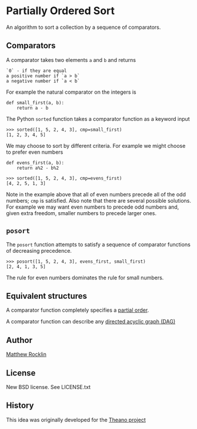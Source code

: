Partially Ordered Sort
======================

An algorithm to sort a collection by a sequence of comparators.

Comparators
-----------

A comparator takes two elements `a` and `b` and returns
    
    `0` - if they are equal
    a positive number if `a > b`
    a negative number if `a < b`

For example the natural comparator on the integers is 

    def small_first(a, b):
        return a - b

The Python `sorted` function takes a comparator function as a keyword input

    >>> sorted([1, 5, 2, 4, 3], cmp=small_first)
    [1, 2, 3, 4, 5]

We may choose to sort by different criteria.  For example we might choose to
prefer even numbers

    def evens_first(a, b):
        return a%2 - b%2
    
    >>> sorted([1, 5, 2, 4, 3], cmp=evens_first)
    [4, 2, 5, 1, 3]

Note in the example above that all of even numbers precede all of the odd numbers; `cmp` is satisfied.  Also note that there are several possible solutions.  For example we may want even numbers to precede odd numbers and, given extra freedom, smaller numbers to precede larger ones.

`posort`
--------

The `posort` function attempts to satisfy a sequence of comparator functions of decreasing precedence.

    >>> posort([1, 5, 2, 4, 3], evens_first, small_first)
    [2, 4, 1, 3, 5]

The rule for even numbers dominates the rule for small numbers. 


Equivalent structures
---------------------

A comparator function completely specifies a 
[partial order](http://en.wikipedia.org/wiki/Partial_order#Formal_definition).  

A comparator function can describe any 
[directed acyclic graph (DAG)](http://en.wikipedia.org/wiki/Directed_acyclic_graph)


Author
------

[Matthew Rocklin](http://matthewrocklin.com)

License
-------

New BSD license. See LICENSE.txt

History
-------

This idea was originally developed for the
[Theano project](http://github.com/theano/theano) 
